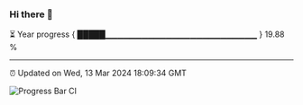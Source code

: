 ### Hi there 👋

⏳ Year progress { █████▁▁▁▁▁▁▁▁▁▁▁▁▁▁▁▁▁▁▁▁▁▁▁▁▁ } 19.88 %

---

⏰ Updated on Wed, 13 Mar 2024 18:09:34 GMT

![Progress Bar CI](https://github.com/Shyam-Makwana/GitHub-Actions-Demo/workflows/Progress%20Bar%20CI/badge.svg)
